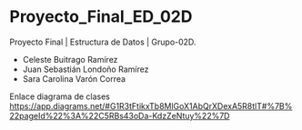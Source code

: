 # Proyecto_Final_ED_02D
Proyecto Final | Estructura de Datos | Grupo-02D.

- Celeste Buitrago Ramírez
- Juan Sebastián Londoño Ramírez
- Sara Carolina Varón Correa

Enlace diagrama de clases
https://app.diagrams.net/#G1R3tFtikxTb8MlGoX1AbQrXDexA5R8tlT#%7B%22pageId%22%3A%22C5RBs43oDa-KdzZeNtuy%22%7D
